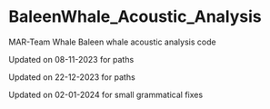 # BaleenWhale_Acoustic_Analysis
MAR-Team Whale Baleen whale acoustic analysis code

Updated on 08-11-2023 for paths

Updated on 22-12-2023 for paths

Updated on 02-01-2024 for small grammatical fixes
